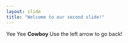 ```yaml
---
layout: slide
title: "Welcome to our second slide!"
---
```

Yee Yee **Cowboy**
Use the left arrow to go back!
